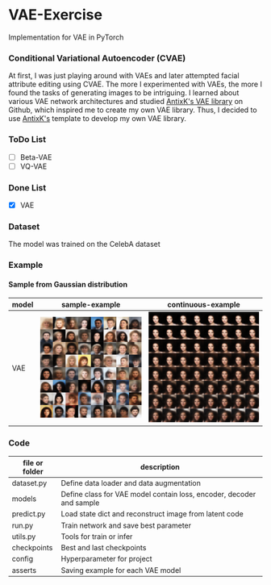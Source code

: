 # VAE-Exercise
Implementation for VAE in PyTorch

### Conditional Variational Autoencoder (CVAE)
At first, I was just playing around with VAEs and later attempted facial attribute editing using CVAE. The more I experimented with VAEs, the more I found the tasks of generating images to be intriguing. I learned about various VAE network architectures and studied [AntixK's VAE library](https://github.com/AntixK/PyTorch-VAE) on Github, which inspired me to create my own VAE library. Thus, I decided to use [AntixK's](https://github.com/AntixK) template to develop my own VAE library.

### ToDo List

- [ ] Beta-VAE
- [ ] VQ-VAE

### Done List

- [x] VAE

### Dataset
The model was trained on the CelebA dataset

### Example
#### Sample from Gaussian distribution
| model | sample-example | continuous-example | 
| --- | --- | --- |
| VAE | ![VAE](asserts/VAE/sample.png)  | ![VAE](asserts/VAE/continuous.png)  |

### Code 
| file or folder | description |
| --- | --- |
| dataset.py | Define data loader and data augmentation |
| models | Define class for VAE model contain loss, encoder, decoder and sample |
| predict.py | Load state dict and reconstruct image from latent code |
| run.py | Train network and save best parameter |
| utils.py | Tools for train or infer |
| checkpoints | Best and last checkpoints |
| config | Hyperparameter for project |
| asserts | Saving example for each VAE model |
